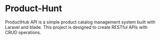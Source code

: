 # Product-Hunt
ProductHub API is a simple product catalog management system built with Laravel and blade. This project is designed to create RESTful APIs with CRUD operations.
